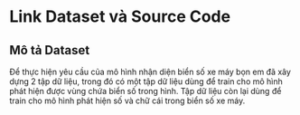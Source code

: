 # Link Dataset và Source Code


## Mô tả Dataset
Để thực hiện yêu cầu của mô hình nhận diện biển số xe máy bọn em đã xây dựng 2 tập dữ liệu, trong đó có một tập dữ liệu dùng để
train cho mô hình phát hiện được vùng chứa biển số trong hình. Tập dữ liệu còn lại dùng để train cho mô hình phát hiện số và chữ cái trong biển số xe máy.
